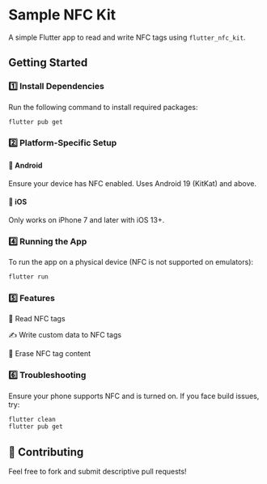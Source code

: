 # Sample NFC Kit  

A simple Flutter app to read and write NFC tags using `flutter_nfc_kit`.  

## Getting Started  

### 1️⃣ Install Dependencies  

Run the following command to install required packages:  

```sh
flutter pub get
```


### 2️⃣ Platform-Specific Setup

#### 📱 Android
Ensure your device has NFC enabled.
Uses Android 19 (KitKat) and above.

#### 🍏 iOS
Only works on iPhone 7 and later with iOS 13+.



### 4️⃣ Running the App
To run the app on a physical device (NFC is not supported on emulators):

```sh
flutter run
```


### 5️⃣ Features
📖 Read NFC tags

✍️ Write custom data to NFC tags

🔄 Erase NFC tag content


### 6️⃣ Troubleshooting
Ensure your phone supports NFC and is turned on.
If you face build issues, try:

```sh
flutter clean
flutter pub get
```


## 🚀 Contributing
Feel free to fork and submit descriptive pull requests!
